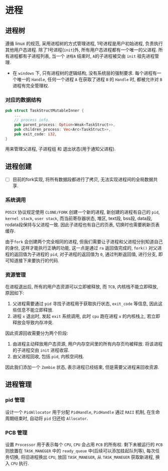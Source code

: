 # 进程

## 进程树
遵循 linux 的规范, 采用进程树的方式管理进程, 1号进程是用户初始进程, 负责执行其他用户态进程. 除了1号进程(`init`)外, 所有用户态进程都有一个唯一的父进程. 所有进程都有子进程列表, 当一个 `进程A` 结束时, `A`的子进程被交由 `init` 祖先进程管理.

- 在 `windows` 下, 只有进程树的逻辑结构, 没有系统层的强制要求. 每个进程有一个唯一的 `Handle`, 任何一个进程 `A` 在获取了进程 `B` 的 `Handle` 时, 都被允许对 `B` 进程有完全管理权.

### 对应的数据结构
``` rust
pub struct TaskStructMutableInner {
    ...
    // process info.
    pub parent_process: Option<Weak<TaskStruct>>,
    pub children_process: Vec<Arc<TaskStruct>>,
    pub exit_code: i32,
}
```
用来管理父进程, 子进程组 和 退出状态(用于通知父进程).

## 进程创建
- [ ] 目前的fork实现, 将所有数据段都进行了拷贝, 无法实现进程间的全局数据共享.
### 系统调用  
`POSIX` 协议规定使用 `CLONE/FORK` 创建一个新的进程, 新创建的进程有自己的 `pid`, `kernel stack`, `user stack`, 而当前寄存器状态, 堆区, text段, bss段, data段, rodata段保持与父进程一致. 因此子进程也有自己的页表, 切换时也需要刷新页表缓存.

由于`fork` 会创建两个完全相同的进程, 但我们需要让子进程和父进程分别知道自己的身份, 这样才能执行正确的功能, 这一点是通过 `ra` 返回值完成的, `fork()` 对父进程的返回值为子进程的 `pid`, 对子进程的返回值为 `0`, 通过判断返回值, 进行分支, 即可知道接下来要执行的代码.

### 资源管理  
在进程退出后, 所有的用户态资源可以立即被释放, 而 `TCB`, 内核栈不能立即释放, 原因如下:  
1. 父进程需要通过 `pid` 寻找子进程用于获取执行状态, `exit_code` 等信息, 因此这些信息不能立即释放.
2. 进程 `x` 退出时, 发起 `exit` 系统调用, 此时 `cpu` 跑在进程 `x` 的内核栈上, 若立即释放会导致内存冲突.

因此资源回收需要分为两个阶段: 
1. 由进程主动释放用户态资源, 用户内存空间里的所有内存页均被释放. 将该进程的子进程交由 `init` 进程收容.
2. 由父进程回收, 包括 `pid`, 内核空间栈.

因此我们添加一个 `Zombie` 状态, 表示进程已经结束, 但是需要父进程来回收资源.

## 进程管理
### pid 管理
设计一个 `PidAllocator` 用于分配 `PidHandle`, `PidHandle` 通过 `RAII` 机制, 在生命周期结束时, 自动将 `pid` 归还给 `Allocator`.

### PCB 管理
设置 `Processor` 用于表示每个 `CPU`, `CPU` 会占用 `PCB` 的所有权. 剩下未被运行的 `PCB` 则放置在 `TASK_MANEGER` 中的 `ready_queue` 中(后续可以添加挂起队列等), 每次任务切换, 将旧进程换出 `CPU`, 放回 `TASK_MANEGER`, 从 `TASK_MANEGER` 获取新进程, 换入 `CPU` 执行.
